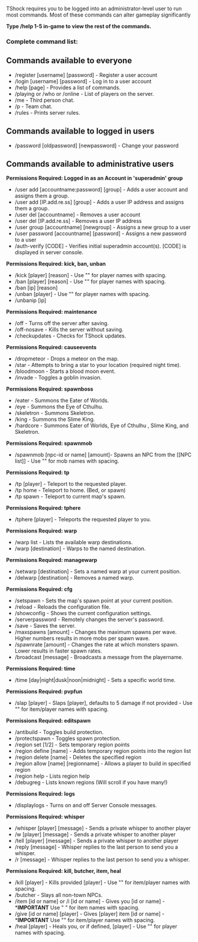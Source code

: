 TShock requires you to be logged into an administrator-level user to run most commands. 
Most of these commands can alter gameplay significantly

**Type /help 1-5 in-game to view the rest of the commands.**

### Complete command list:

## Commands available to everyone
* /register [username] [password] - Register a user account
* /login [username] [password] - Log in to a user account
* /help [page] - Provides a list of commands.
* /playing or /who or /online - List of players on the server.
* /me - Third person chat.
* /p - Team chat.
* /rules - Prints server rules.

## Commands available to logged in users
* /password [oldpassword] [newpassword] - Change your password

## Commands available to administrative users

**Permissions Required: Logged in as an Account in 'superadmin' group**

* /user add [accountname:password] [group] - Adds a user account and assigns them a group.
* /user add [IP.add.re.ss] [group] - Adds a user IP address  and assigns them a group.
* /user del [accountname] - Removes a user account
* /user del [IP.add.re.ss] - Removes a user IP address
* /user group [accountname] [newgroup] - Assigns a new group to a user
* /user password [accountname] [password] - Assigns a new password to a user
* /auth-verify [CODE] - Verifies initial superadmin account(s). [CODE] is displayed in server console.

**Permissions Required: kick, ban, unban**

* /kick [player] [reason] - Use "" for player names with spacing.
* /ban [player] [reason] - Use "" for player names with spacing.
* /ban [ip] [reason]
* /unban [player] - Use "" for player names with spacing.
* /unbanip [ip]

**Permissions Required: maintenance**

* /off - Turns off the server after saving.
* /off-nosave - Kills the server without saving.
* /checkupdates - Checks for TShock updates.

**Permissions Required: causeevents**

* /dropmeteor - Drops a meteor on the map.
* /star - Attempts to bring a star to your location (required night time).
* /bloodmoon - Starts a blood moon event.
* /invade - Toggles a goblin invasion.

**Permissions Required: spawnboss**

* /eater - Summons the Eater of Worlds.
* /eye - Summons the Eye of Cthulhu.
* /skeletron - Summons Skeletron.
* /king - Summons the Slime King.
* /hardcore - Summons Eater of Worlds, Eye of Cthulhu , Slime King, and Skeletron.

**Permissions Required: spawnmob**

* /spawnmob [npc-id or name] [amount]- Spawns an NPC from the [[NPC list]] - Use "" for mob names with spacing.

**Permissions Required: tp**

* /tp [player] - Teleport to the requested player.
* /tp home - Teleport to home. (Bed, or spawn)
* /tp spawn - Teleport to current map's spawn.

**Permissions Required: tphere**

* /tphere [player] - Teleports the requested player to you.

**Permissions Required: warp**

* /warp list - Lists the available warp destinations.
* /warp [destination] - Warps to the named destination.

**Permissions Required: managewarp**

* /setwarp [destination] - Sets a named warp at your current position.
* /delwarp [destination] - Removes a named warp.

**Permissions Required: cfg**

* /setspawn - Sets the map's spawn point at your current position.
* /reload - Reloads the configuration file.
* /showconfig - Shows the current configuration settings.
* /serverpassword - Remotely changes the server's password.
* /save - Saves the server.
* /maxspawns [amount] - Changes the maximum spawns per wave. Higher numbers results in more mobs per spawn wave.
* /spawnrate [amount] - Changes the rate at which monsters spawn. Lower results in faster spawn rates.
* /broadcast [message] - Broadcasts a message from the <Server> playername.

**Permissions Required: time**

* /time [day|night|dusk|noon|midnight] - Sets a specific world time.

**Permissions Required: pvpfun**

* /slap [player] <damage> - Slaps [player], defaults to 5 damage if not provided - Use "" for item/player names with spacing.

**Permissions Required: editspawn**

* /antibuild - Toggles build protection.
* /protectspawn - Toggles spawn protection.
* /region set [1/2] - Sets temporary region points
* /region define [name] - Adds temporary region points into the region list
* /region delete [name] - Deletes the specified region
* /region allow [name] [regionname] - Allows a player to build in specified region
* /region help - Lists region help
* /debugreg - Lists known regions (Will scroll if you have many!)

**Permissions Required: logs**

* /displaylogs - Turns on and off Server Console messages.

**Permissions Required: whisper**

* /whisper [player] [message] - Sends a private whisper to another player
* /w [player] [message] - Sends a private whisper to another player
* /tell [player] [message] - Sends a private whisper to another player
* /reply [message] - Whisper replies to the last person to send you a whisper.
* /r [message] - Whisper replies to the last person to send you a whisper.

**Permissions Required: kill, butcher, item, heal**

* /kill [player] - Kills provided [player] - Use "" for item/player names with spacing.
* /butcher - Slays all non-town NPCs.
* /item [id or name] <amount> or /i [id or name] <amount>- Gives you [id or name] - ***IMPORTANT** Use " " for item names with spacing.
* /give [id or name] [player] <amount> - Gives [player] item [id or name] - ***IMPORTANT** Use "" for item/player names with spacing.
* /heal [player] - Heals you, or if defined, [player] - Use "" for player names with spacing.
